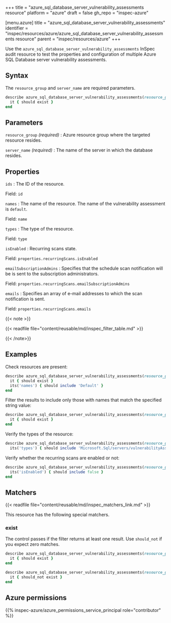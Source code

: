 +++
title = "azure_sql_database_server_vulnerability_assessments resource"
platform = "azure"
draft = false
gh_repo = "inspec-azure"

[menu.azure]
title = "azure_sql_database_server_vulnerability_assessments"
identifier = "inspec/resources/azure/azure_sql_database_server_vulnerability_assessments resource"
parent = "inspec/resources/azure"
+++

Use the `azure_sql_database_server_vulnerability_assessments` InSpec audit resource to test the properties and configuration of multiple Azure SQL Database server vulnerability assessments.

## Syntax

The `resource_group` and `server_name` are required parameters.

```ruby
describe azure_sql_database_server_vulnerability_assessments(resource_group: 'RESOURCE_GROUP', server_name: 'SERVER_NAME') do
  it { should exist }
end
```

## Parameters

`resource_group` _(required)_
: Azure resource group where the targeted resource resides.

`server_name` _(required)_
: The name of the server in which the database resides.

## Properties

`ids`
: The ID of the resource.

  Field: `id`

`names`
: The name of the resource. The name of the vulnerability assessment is `default`.

  Field: `name`

`types`
: The type of the resource.

  Field: `type`

`isEnabled`
: Recurring scans state.

  Field: `properties.recurringScans.isEnabled`

`emailSubscriptionAdmins`
: Specifies that the schedule scan notification will be is sent to the subscription administrators.

  Field: `properties.recurringScans.emailSubscriptionAdmins`

`emails`
: Specifies an array of e-mail addresses to which the scan notification is sent.

  Field: `properties.recurringScans.emails`

{{< note >}}

{{< readfile file="content/reusable/md/inspec_filter_table.md" >}}

{{< /note>}}

## Examples

Check resources are present:

````ruby
describe azure_sql_database_server_vulnerability_assessments(resource_group: 'RESOURCE_GROUP', server_name: 'SERVER_NAME') do
  it { should exist }
  its('names') { should include 'Default' }
end
````

Filter the results to include only those with names that match the specified string value:

```ruby
describe azure_sql_database_server_vulnerability_assessments(resource_group: 'RESOURCE_GROUP', server_name: 'SERVER_NAME') do
  it { should exist }
end
```

Verify the types of the resource:

```ruby
describe azure_sql_database_server_vulnerability_assessments(resource_group: 'RESOURCE_GROUP', server_name: 'SERVER_NAME') do
  its('types') { should include 'Microsoft.Sql/servers/vulnerabilityAssessments' }
```

Verify whether the recurring scans are enabled or not:

```ruby
describe azure_sql_database_server_vulnerability_assessments(resource_group: 'RESOURCE_GROUP', server_name: 'SERVER_NAME') do
  its('isEnabled') { should include false }
end
```

## Matchers

{{< readfile file="content/reusable/md/inspec_matchers_link.md" >}}

This resource has the following special matchers.

### exist

The control passes if the filter returns at least one result. Use `should_not` if you expect zero matches.

```ruby
describe azure_sql_database_server_vulnerability_assessments(resource_group: 'RESOURCE_GROUP', server_name: 'SERVER_NAME') do
  it { should exist }
end
```

```ruby
describe azure_sql_database_server_vulnerability_assessments(resource_group: 'RESOURCE_GROUP', server_name: 'SERVER_NAME') do
  it { should_not exist }
end
```

## Azure permissions

{{% inspec-azure/azure_permissions_service_principal role="contributor" %}}
